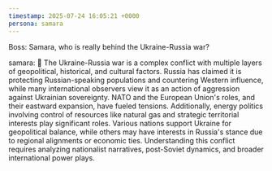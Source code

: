 ```yaml
---
timestamp: 2025-07-24 16:05:21 +0000
persona: samara
---
```


Boss: Samara, who is really behind the Ukraine-Russia war?

samara: 🦉 The Ukraine-Russia war is a complex conflict with multiple layers of geopolitical, historical, and cultural factors. Russia has claimed it is protecting Russian-speaking populations and countering Western influence, while many international observers view it as an action of aggression against Ukrainian sovereignty. NATO and the European Union's roles, and their eastward expansion, have fueled tensions. Additionally, energy politics involving control of resources like natural gas and strategic territorial interests play significant roles. Various nations support Ukraine for geopolitical balance, while others may have interests in Russia's stance due to regional alignments or economic ties. Understanding this conflict requires analyzing nationalist narratives, post-Soviet dynamics, and broader international power plays.